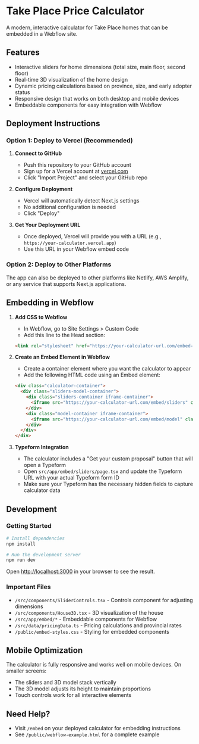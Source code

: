 # Take Place Price Calculator

A modern, interactive calculator for Take Place homes that can be embedded in a Webflow site.

## Features

- Interactive sliders for home dimensions (total size, main floor, second floor)
- Real-time 3D visualization of the home design
- Dynamic pricing calculations based on province, size, and early adopter status
- Responsive design that works on both desktop and mobile devices
- Embeddable components for easy integration with Webflow

## Deployment Instructions

### Option 1: Deploy to Vercel (Recommended)

1. **Connect to GitHub**
   - Push this repository to your GitHub account
   - Sign up for a Vercel account at [vercel.com](https://vercel.com)
   - Click "Import Project" and select your GitHub repo

2. **Configure Deployment**
   - Vercel will automatically detect Next.js settings
   - No additional configuration is needed
   - Click "Deploy"

3. **Get Your Deployment URL**
   - Once deployed, Vercel will provide you with a URL (e.g., `https://your-calculator.vercel.app`)
   - Use this URL in your Webflow embed code

### Option 2: Deploy to Other Platforms

The app can also be deployed to other platforms like Netlify, AWS Amplify, or any service that supports Next.js applications.

## Embedding in Webflow

1. **Add CSS to Webflow**
   - In Webflow, go to Site Settings > Custom Code
   - Add this line to the Head section:
   ```html
   <link rel="stylesheet" href="https://your-calculator-url.com/embed-styles.css">
   ```

2. **Create an Embed Element in Webflow**
   - Create a container element where you want the calculator to appear
   - Add the following HTML code using an Embed element:
   ```html
   <div class="calculator-container">
     <div class="sliders-model-container">
       <div class="sliders-container iframe-container">
         <iframe src="https://your-calculator-url.com/embed/sliders" class="calculator-iframe sliders-iframe"></iframe>
       </div>
       <div class="model-container iframe-container">
         <iframe src="https://your-calculator-url.com/embed/model" class="calculator-iframe model-iframe"></iframe>
       </div>
     </div>
   </div>
   ```

3. **Typeform Integration**
   - The calculator includes a "Get your custom proposal" button that will open a Typeform
   - Open `src/app/embed/sliders/page.tsx` and update the Typeform URL with your actual Typeform form ID
   - Make sure your Typeform has the necessary hidden fields to capture calculator data

## Development

### Getting Started

```bash
# Install dependencies
npm install

# Run the development server
npm run dev
```

Open [http://localhost:3000](http://localhost:3000) in your browser to see the result.

### Important Files

- `/src/components/SliderControls.tsx` - Controls component for adjusting dimensions
- `/src/components/House3D.tsx` - 3D visualization of the house
- `/src/app/embed/*` - Embeddable components for Webflow
- `/src/data/pricingData.ts` - Pricing calculations and provincial rates
- `/public/embed-styles.css` - Styling for embedded components

## Mobile Optimization

The calculator is fully responsive and works well on mobile devices. On smaller screens:
- The sliders and 3D model stack vertically
- The 3D model adjusts its height to maintain proportions
- Touch controls work for all interactive elements

## Need Help?

- Visit `/embed` on your deployed calculator for embedding instructions
- See `/public/webflow-example.html` for a complete example
